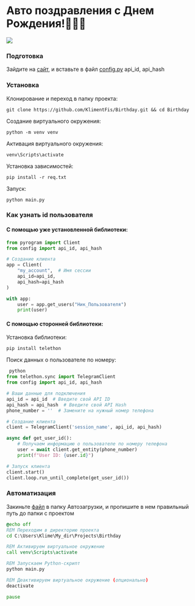 # Авто поздравления с Днем Рождения!🥳🥳🥳

![](https://avatars.mds.yandex.net/i?id=d7e7a78150ce9795a9483c1bc1e0f98f_l-9097903-images-thumbs&n=13)

### Подготовка
Зайдите на [сайт](https://my.telegram.org), и вставьте в файл [config.py](config.py) api_id, api_hash

### Установка
Клонирование и переход в папку проекта:
``` 
git clone https://github.com/KlimentFis/Birthday.git && cd Birthday
```
Создание виртуального окружения:
``` 
python -m venv venv
```
Активация виртуального окружения:
``` 
venv\Scripts\activate
```
Установка зависимостей:
``` 
pip install -r req.txt
```
Запуск:
``` 
python main.py
```

### Как узнать id пользователя
#### С помощью уже установленной библиотеки:
``` python
from pyrogram import Client
from config import api_id, api_hash

# Создание клиента
app = Client(
    "my_account",  # Имя сессии
    api_id=api_id,
    api_hash=api_hash
)

with app:
    user = app.get_users("Ник_Пользователя")
    print(user)
```
#### С помощью сторонней библиотеки:
Установка библиотеки:
```
pip install telethon
```
Поиск данных о пользователе по номеру:
``` python
 python
from telethon.sync import TelegramClient
from config import api_id, api_hash 

# Ваши данные для подключения
api_id = api_id  # Введите свой API ID
api_hash = api_hash  # Введите свой API Hash
phone_number = ''  # Замените на нужный номер телефона

# Создание клиента
client = TelegramClient('session_name', api_id, api_hash)

async def get_user_id():
    # Получаем информацию о пользователе по номеру телефона
    user = await client.get_entity(phone_number)
    print(f"User ID: {user.id}")

# Запуск клиента
client.start()
client.loop.run_until_complete(get_user_id())
```


### Автоматизация

Закиньте [файл](Birthday.bat) в папку Автозагрузки, и пропишите в нем правильный путь до папки с проектом
``` bat
@echo off
REM Переходим в директорию проекта
cd C:\Users\Klime\My_dir\Projects\Birthday

REM Активируем виртуальное окружение
call venv\Scripts\activate

REM Запускаем Python-скрипт
python main.py

REM Деактивируем виртуальное окружение (опционально)
deactivate

pause
```